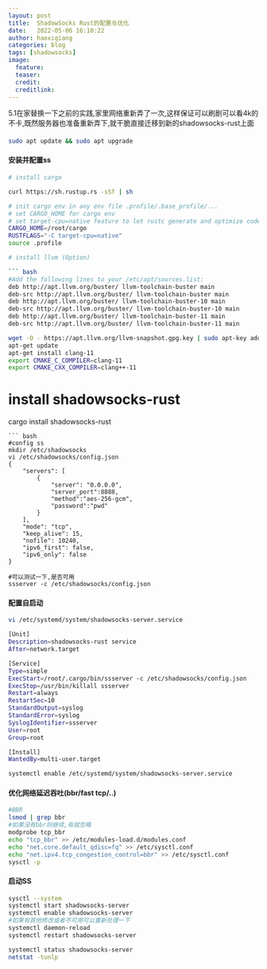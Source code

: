 ```yaml
---
layout: post
title:  ShadowSocks Rust的配置与优化
date:   2022-05-06 16:10:22
author: haoxiqiang
categories: blog
tags: [shadowsocks]
image:
  feature:
  teaser:
  credit:
  creditlink:
---
```


5.1在家替换一下之前的实践,家里网络重新弄了一次,这样保证可以刷剧可以看4k的不卡,既然服务器也准备重新弄下,就干脆直接迁移到新的shadowsocks-rust上面

####
```bash
sudo apt update && sudo apt upgrade
```

#### 安装并配置ss
``` bash
# install cargo

curl https://sh.rustup.rs -sSf | sh

# init cargo env in any env file .profile/.base_profile/...
# set CARGO_HOME for cargo env
# set target-cpu=native feature to let rustc generate and optimize code for the CPU running the compiler.
CARGO_HOME=/root/cargo
RUSTFLAGS="-C target-cpu=native"
source .profile

# install llvm (Option)

``` bash
#Add the following lines to your /etc/apt/sources.list:
deb http://apt.llvm.org/buster/ llvm-toolchain-buster main 
deb-src http://apt.llvm.org/buster/ llvm-toolchain-buster main 
deb http://apt.llvm.org/buster/ llvm-toolchain-buster-10 main 
deb-src http://apt.llvm.org/buster/ llvm-toolchain-buster-10 main 
deb http://apt.llvm.org/buster/ llvm-toolchain-buster-11 main 
deb-src http://apt.llvm.org/buster/ llvm-toolchain-buster-11 main
```

``` bash
wget -O - https://apt.llvm.org/llvm-snapshot.gpg.key | sudo apt-key add -
apt-get update
apt-get install clang-11
export CMAKE_C_COMPILER=clang-11
export CMAKE_CXX_COMPILER=clang++-11
```

# install shadowsocks-rust
cargo install shadowsocks-rust
```
``` bash
#config ss
mkdir /etc/shadowsocks
vi /etc/shadowsocks/config.json
{
    "servers": [
        {
            "server": "0.0.0.0",
            "server_port":8888,
            "method":"aes-256-gcm",
            "password":"pwd"
        }
    ],
    "mode": "tcp",
    "keep_alive": 15,
    "nofile": 10240,
    "ipv6_first": false,
    "ipv6_only": false
}

#可以测试一下,是否可用
ssserver -c /etc/shadowsocks/config.json
```

#### 配置自启动
``` bash
vi /etc/systemd/system/shadowsocks-server.service

[Unit]
Description=shadowsocks-rust service
After=network.target

[Service]
Type=simple
ExecStart=/root/.cargo/bin/ssserver -c /etc/shadowsocks/config.json
ExecStop=/usr/bin/killall ssserver
Restart=always
RestartSec=10
StandardOutput=syslog
StandardError=syslog
SyslogIdentifier=ssserver
User=root
Group=root

[Install]
WantedBy=multi-user.target
````
```bash
systemctl enable /etc/systemd/system/shadowsocks-server.service
```

#### 优化网络延迟吞吐(bbr/fast tcp/..)
``` bash
#BBR
lsmod | grep bbr
#如果没有bbr则继续,有就忽略
modprobe tcp_bbr
echo "tcp_bbr" >> /etc/modules-load.d/modules.conf
echo "net.core.default_qdisc=fq" >> /etc/sysctl.conf
echo "net.ipv4.tcp_congestion_control=bbr" >> /etc/sysctl.conf
sysctl -p
```

#### 启动SS
``` bash
sysctl --system
systemctl start shadowsocks-server
systemctl enable shadowsocks-server
#如果有其他修改或者不可用可以重新处理一下
systemctl daemon-reload
systemctl restart shadowsocks-server

systemctl status shadowsocks-server
netstat -tunlp
```
